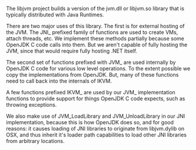 The libjvm project builds a version of the jvm.dll or libjvm.so library that is typically distributed with Java Runtimes.

There are two major uses of this library. The first is for external hosting of the JVM. The JNI_ prefixed family of functions are used to create VMs, attach threads, etc. We implement these methods partially because some OpenJDK C code calls into them. But we aren't capable of fully hosting the JVM, since that would require fully hosting .NET itself.

The second set of functions prefixed with JVM_ are used internally by OpenJDK C code for various low level operations. To the extent possible we copy the implementations from OpenJDK. But, many of these functions need to call back into the internals of IKVM.

A few functions prefixed IKVM_ are used by our JVM_ implementation functions to provide support for things OpenJDK C code expects, such as throwing exceptions.

We also make use of JVM_LoadLibrary and JVM_UnloadLibrary in our JNI implementation, because this is how OpenJDK does so, and for good reasons: it causes loading of JNI libraries to originate from libjvm.dylib on OSX, and thus inherit it's loader path capabilities to load other JNI libraries from arbitrary locations.

